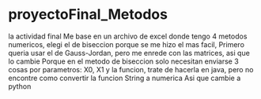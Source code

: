 # proyectoFinal_Metodos
la actividad final
Me base en un archivo de excel donde tengo 4 metodos numericos, elegi el de biseccion porque se me hizo el mas facil, 
Primero queria usar el de Gauss-Jordan, pero me enrede con las matrices, asi que lo cambie
Porque en el metodo de biseccion solo necesitan enviarse 3 cosas por parametros: X0, X1 y la funcion, trate de hacerla en java, pero no encontre como convertir la funcion String a numerica
Asi que cambie a python
